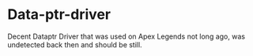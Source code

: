 # Data-ptr-driver
Decent Dataptr Driver that was used on Apex Legends not long ago, was undetected back then and should be still.
